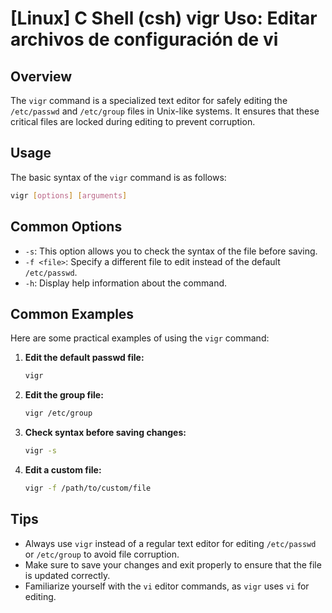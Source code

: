 # [Linux] C Shell (csh) vigr Uso: Editar archivos de configuración de vi

## Overview
The `vigr` command is a specialized text editor for safely editing the `/etc/passwd` and `/etc/group` files in Unix-like systems. It ensures that these critical files are locked during editing to prevent corruption.

## Usage
The basic syntax of the `vigr` command is as follows:

```bash
vigr [options] [arguments]
```

## Common Options
- `-s`: This option allows you to check the syntax of the file before saving.
- `-f <file>`: Specify a different file to edit instead of the default `/etc/passwd`.
- `-h`: Display help information about the command.

## Common Examples
Here are some practical examples of using the `vigr` command:

1. **Edit the default passwd file:**
   ```bash
   vigr
   ```

2. **Edit the group file:**
   ```bash
   vigr /etc/group
   ```

3. **Check syntax before saving changes:**
   ```bash
   vigr -s
   ```

4. **Edit a custom file:**
   ```bash
   vigr -f /path/to/custom/file
   ```

## Tips
- Always use `vigr` instead of a regular text editor for editing `/etc/passwd` or `/etc/group` to avoid file corruption.
- Make sure to save your changes and exit properly to ensure that the file is updated correctly.
- Familiarize yourself with the `vi` editor commands, as `vigr` uses `vi` for editing.